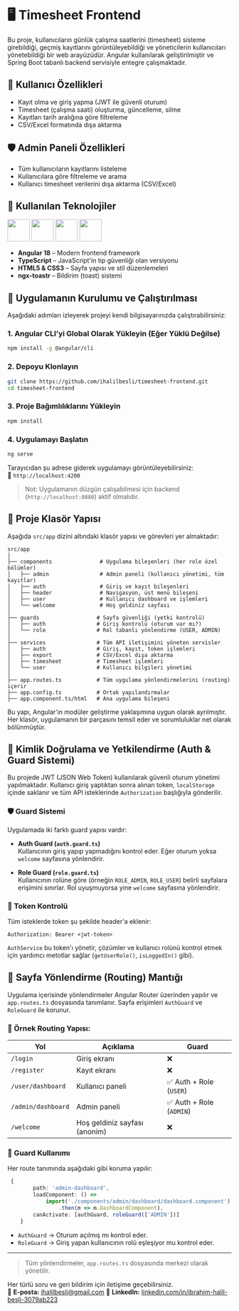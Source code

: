 # 🖥️ Timesheet Frontend

Bu proje, kullanıcıların günlük çalışma saatlerini (timesheet) sisteme girebildiği, geçmiş kayıtlarını görüntüleyebildiği ve yöneticilerin kullanıcıları yönetebildiği bir web arayüzüdür. Angular kullanılarak geliştirilmiştir ve Spring Boot tabanlı backend servisiyle entegre çalışmaktadır.

## 👤 Kullanıcı Özellikleri

- Kayıt olma ve giriş yapma (JWT ile güvenli oturum)
- Timesheet (çalışma saati) oluşturma, güncelleme, silme
- Kayıtları tarih aralığına göre filtreleme
- CSV/Excel formatında dışa aktarma

## 🛡️ Admin Paneli Özellikleri

- Tüm kullanıcıların kayıtlarını listeleme
- Kullanıcılara göre filtreleme ve arama
- Kullanıcı timesheet verilerini dışa aktarma (CSV/Excel)


## 🧰 Kullanılan Teknolojiler

<p align="left">
  <img src="https://cdn.jsdelivr.net/gh/devicons/devicon/icons/angularjs/angularjs-original.svg" width="50"/>
  <img src="https://cdn.jsdelivr.net/gh/devicons/devicon/icons/typescript/typescript-original.svg" width="50"/>
  <img src="https://cdn.jsdelivr.net/gh/devicons/devicon/icons/html5/html5-original.svg" width="50"/>
  <img src="https://cdn.jsdelivr.net/gh/devicons/devicon/icons/css3/css3-original.svg" width="50"/>
</p>

- **Angular 18** – Modern frontend framework
- **TypeScript** – JavaScript'in tip güvenliği olan versiyonu
- **HTML5 & CSS3** – Sayfa yapısı ve stil düzenlemeleri
- **ngx-toastr** – Bildirim (toast) sistemi

## 🔧 Uygulamanın Kurulumu ve Çalıştırılması

Aşağıdaki adımları izleyerek projeyi kendi bilgisayarınızda çalıştırabilirsiniz:

### 1. Angular CLI’yi Global Olarak Yükleyin (Eğer Yüklü Değilse)

```bash
npm install -g @angular/cli
```

### 2. Depoyu Klonlayın

```bash
git clone https://github.com/ihalilbesli/timesheet-frontend.git
cd timesheet-frontend
```

### 3. Proje Bağımlılıklarını Yükleyin

```bash
npm install
```

### 4. Uygulamayı Başlatın

```bash
ng serve
```

Tarayıcıdan şu adrese giderek uygulamayı görüntüleyebilirsiniz:  
📍 `http://localhost:4200`

> Not: Uygulamanın düzgün çalışabilmesi için backend (`http://localhost:8080`) aktif olmalıdır.


## 📁 Proje Klasör Yapısı

Aşağıda `src/app` dizini altındaki klasör yapısı ve görevleri yer almaktadır:

```
src/app
│
├── components               # Uygulama bileşenleri (her role özel bölümler)
│   ├── admin                # Admin paneli (kullanıcı yönetimi, tüm kayıtlar)
│   ├── auth                 # Giriş ve kayıt bileşenleri
│   ├── header               # Navigasyon, üst menü bileşeni
│   ├── user                 # Kullanıcı dashboard ve işlemleri
│   └── welcome              # Hoş geldiniz sayfası
│
├── guards                  # Sayfa güvenliği (yetki kontrolü)
│   ├── auth                # Giriş kontrolü (oturum var mı?)
│   └── role                # Rol tabanlı yönlendirme (USER, ADMIN)
│
├── services                # Tüm API iletişimini yöneten servisler
│   ├── auth                # Giriş, kayıt, token işlemleri
│   ├── export              # CSV/Excel dışa aktarma
│   ├── timesheet           # Timesheet işlemleri
│   └── user                # Kullanıcı bilgileri yönetimi
│
├── app.routes.ts           # Tüm uygulama yönlendirmelerini (routing) içerir
├── app.config.ts           # Ortak yapılandırmalar
├── app.component.ts/html   # Ana uygulama bileşeni
```

Bu yapı, Angular’ın modüler geliştirme yaklaşımına uygun olarak ayrılmıştır. Her klasör, uygulamanın bir parçasını temsil eder ve sorumluluklar net olarak bölünmüştür.

## 🔐 Kimlik Doğrulama ve Yetkilendirme (Auth & Guard Sistemi)

Bu projede JWT (JSON Web Token) kullanılarak güvenli oturum yönetimi yapılmaktadır. Kullanıcı giriş yaptıktan sonra alınan token, `localStorage` içinde saklanır ve tüm API isteklerinde `Authorization` başlığıyla gönderilir.

### 🛡️ Guard Sistemi

Uygulamada iki farklı guard yapısı vardır:

- **Auth Guard (`auth.guard.ts`)**  
  Kullanıcının giriş yapıp yapmadığını kontrol eder. Eğer oturum yoksa `welcome` sayfasına yönlendirir.

- **Role Guard (`role.guard.ts`)**  
  Kullanıcının rolüne göre (örneğin `ROLE_ADMIN`, `ROLE_USER`) belirli sayfalara erişimini sınırlar. Rol uyuşmuyorsa yine `welcome` sayfasına yönlendirir.

### 🧪 Token Kontrolü

Tüm isteklerde token şu şekilde header'a eklenir:

```http
Authorization: Bearer <jwt-token>
```

`AuthService` bu token'ı yönetir, çözümler ve kullanıcı rolünü kontrol etmek için yardımcı metotlar sağlar (`getUserRole()`, `isLoggedIn()` gibi).


## 🧭 Sayfa Yönlendirme (Routing) Mantığı

Uygulama içerisinde yönlendirmeler Angular Router üzerinden yapılır ve `app.routes.ts` dosyasında tanımlanır. Sayfa erişimleri `AuthGuard` ve `RoleGuard` ile korunur.

### 📌 Örnek Routing Yapısı:

| Yol                     | Açıklama                                | Guard |
|-------------------------|------------------------------------------|--------|
| `/login`                | Giriş ekranı                             | ❌     |
| `/register`             | Kayıt ekranı                             | ❌     |
| `/user/dashboard`       | Kullanıcı paneli                         | ✅ Auth + Role (`USER`) |
| `/admin/dashboard`      | Admin paneli                             | ✅ Auth + Role (`ADMIN`) |
| `/welcome`              | Hoş geldiniz sayfası (anonim)           | ❌     |

### 🔐 Guard Kullanımı

Her route tanımında aşağıdaki gibi koruma yapılır:

```ts
 {
        path: 'admin-dashboard',
        loadComponent: () =>
            import('./components/admin/dashboard/dashboard.component')
                .then(m => m.DashboardComponent),
        canActivate: [authGuard, roleGuard(['ADMIN'])]
    }
```

- `AuthGuard` → Oturum açılmış mı kontrol eder.
- `RoleGuard` → Giriş yapan kullanıcının rolü eşleşiyor mu kontrol eder.

---

> Tüm yönlendirmeler, `app.routes.ts` dosyasında merkezi olarak yönetilir.


Her türlü soru ve geri bildirim için iletişime geçebilirsiniz.  
📧 **E-posta:** ihalilbesli@gmail.com
🔗 **LinkedIn:** [linkedin.com/in/ibrahim-halil-beşli-3079ab223](https://www.linkedin.com/in/ibrahim-halil-be%C5%9Fli-3079ab223/)



